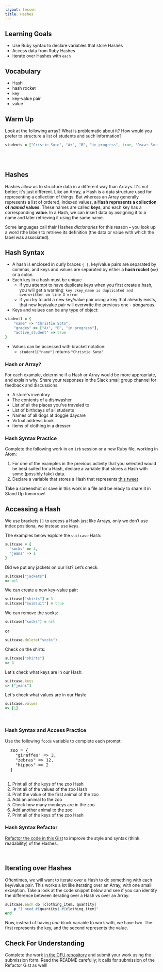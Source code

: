 ```yaml
---
layout: lesson
title: Hashes
---
```


## Learning Goals

- Use Ruby syntax to declare variables that store Hashes
- Access data from Ruby Hashes
- Iterate over Hashes with `each`

## Vocabulary

- Hash
- hash rocket
- key
- key-value pair
- value

## Warm Up

Look at the following array? What is problematic about it? How would you prefer to structure a list of students and such information?

```ruby
students = ["Cristie Soto", "A+", "B", "in progress", true, "Oscar Smith", "A-", "D", "dropped", true]
```
<br><br>

## Hashes

Hashes allow us to structure data in a different way than Arrays. It's not better; it's just different. Like an Array, a Hash is a data structure used for representing a collection of things. But whereas an Array generally represents a list of ordered, indexed values, **a Hash represents a collection of _named_ values**. These names are called **keys**, and each key has a corresponding **value**. In a Hash, we can insert data by assigning it to a name and later retrieving it using the same name.

Some languages call their Hashes _dictionaries_ for this reason – you look up a word (the label) to retrieve its definition (the data or value with which the label was associated).

## Hash Syntax

- A hash is enclosed in curly braces `{ }`, key/value pairs are separated by commas, and keys and values are separated by either a **hash rocket (`=>`)** or a colon.
- Each key in a hash must be unique
  - If you attempt to have duplicate keys when you first create a hash, you will get a warning: `key :key_name is duplicated and overwritten on line X error`
  - If you try to add a new key/value pair using a key that already exists, that new key/value pair will overwrite the previous one - _dangerous_.
- Keys and values can be any type of object:
```ruby  
student1 = {
    "name" => "Christie Soto",
    "grades" => ["A+", "B", "in progress"],
    "active_student" => true
}
```
- Values can be accessed with bracket notation:
  - `student1["name"]` returns `"Christie Soto"`

<div class="try-it">
  <h3>Hash or Array?</h3> 
  <p>For each example, determine if a Hash or Array would be more appropriate, and explain why. Share your responses in the Slack small group channel for feedback and discussions.</p>
  <ul>
    <li>A store's inventory</li>
    <li>The contents of a dishwasher</li>
    <li>List of all the places you've traveled to</li>
    <li>List of birthdays of all students</li>
    <li>Names of all dogs at doggie daycare</li>
    <li>Virtual address book</li>
    <li>Items of clothing in a dresser</li>
  </ul>
</div>

<div class="try-it">
  <h3>Hash Syntax Practice</h3> 
  <p>Complete the following work in an <code>irb</code> session or a new Ruby file, working in Atom:</p>
  <ol>
    <li>For one of the examples in the previous activity that you selected would be best suited for a Hash, declare a variable that stores a Hash with some (possibly fake) data.</li>
    <li>Declare a variable that stores a Hash that represents <a href="https://twitter.com/MechEngSanchez/status/1485947286396014593" target="blank">this tweet</a></li>
  </ol>
  <p>Take a screenshot or save in this work in a file and be ready to share it in Stand Up tomorrow!</p>
</div>

## Accessing a Hash

We use brackets `[]` to access a Hash just like Arrays, only we don’t use index positiona, we instead use _keys_.

The examples below explore the `suitcase` Hash:

```ruby
suitcase = { 
  "socks" => 4, 
  "jeans" => 1
}
```

Did we put any jackets on our list? Let’s check:
```ruby
suitcase["jackets"]
=> nil
```

We can create a new key-value pair:
```ruby
suitcase["shirts"] = 3
suitcase["swimsuit"] = true
```

We can remove the socks:
```ruby
suitcase["socks"] = nil
```

or

```ruby
suitcase.delete("socks")
```

Check on the shirts:
```ruby
suitcase["shirts"]
=> 3
```

Let's check what keys are in our Hash:
```ruby
suitcase.keys
=> ["jeans"]
```

Let's check what values are in our Hash:
```ruby
suitcase.values
=> [1]
```
<br>

<div class="try-it">
  <h3>Hash Syntax and Access Practice</h3> 
  <p>Use the following <code>foods</code> variable to complete each prompt:</p>
  <pre>
  zoo = {
    "giraffes" => 3,
    "zebras" => 12,
    "hippos" => 2
  }
  </pre>
  <ol>
    <li>Print all of the keys of the zoo Hash</li>
    <li>Print all of the values of the zoo Hash</li>
    <li>Print the value of the first animal of the zoo</li>
    <li>Add an animal to the zoo</li>
    <li>Check how many monkeys are in the zoo</li>
    <li>Add another animal to the zoo</li>
    <li>Print all of the keys of the zoo Hash</li>
  </ol>
</div>

<div class="try-it">
  <h3>Hash Syntax Refactor</h3> 
  <p><a href="https://gist.github.com/ameseee/af01754c4c5d433657b913e44e35d9c6" target="blank">Refactor the code in this Gist</a> to improve the style and syntax (think: readability) of the Hashes.</p>
</div>
<br>

## Iterating over Hashes

Oftentimes,  we will want to iterate over a Hash to do something with each key/value pair. This works a lot like iterating over an Array, with one small exception. Take a look at the code snippet below and see if you can identify the difference between iterating over a Hash vs over an Array:

```ruby
suitcase.each do |clothing_item, quantity|
	p "I need #{quantity} #{clothing_item}"
end
```

Now, instead of having _one_ block variable to work with, we have two. The first represents the key, and the second represents the value.

## Check For Understanding

Complete the work [in the CFU repository](https://github.com/turingschool/hashes_cfu_am0) and submit your work using the submission form. Read the README carefully; it calls for submission of the Refactor Gist as well!

<br>
<br>
<br>
<br>